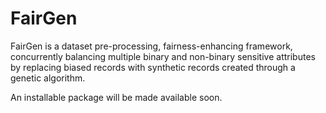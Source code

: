 # FairGen
FairGen is a dataset pre-processing, fairness-enhancing framework, concurrently balancing multiple binary and non-binary sensitive attributes by replacing biased records with synthetic records created through a genetic algorithm.

An installable package will be made available soon.
